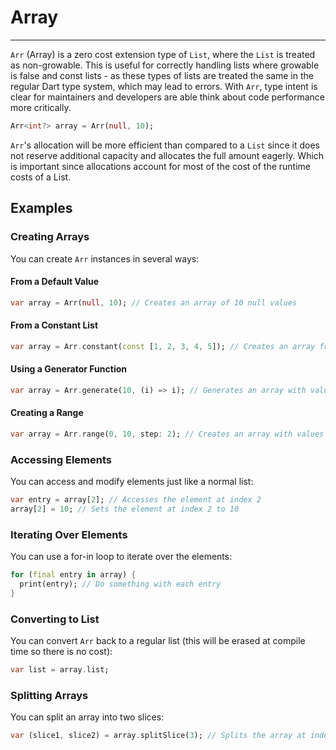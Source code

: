 # Array
***
`Arr` (Array) is a zero cost extension type of `List`, where the `List` is treated as non-growable. This is useful for correctly handling lists where growable is false and const lists - as these types of lists are treated the same in the regular Dart type system, which may lead to errors. With `Arr`, type intent is clear for maintainers and developers are able think about code performance more critically.
```dart
Arr<int?> array = Arr(null, 10);
```
`Arr`'s allocation will be more efficient than compared to a `List` since it does not reserve additional capacity and allocates the full amount eagerly. Which is important since allocations account for most of the cost of the runtime costs of a List.

## Examples

### Creating Arrays

You can create `Arr` instances in several ways:

#### From a Default Value

```dart
var array = Arr(null, 10); // Creates an array of 10 null values
```

#### From a Constant List

```dart
var array = Arr.constant(const [1, 2, 3, 4, 5]); // Creates an array from a constant list
```

#### Using a Generator Function

```dart
var array = Arr.generate(10, (i) => i); // Generates an array with values from 0 to 9
```

#### Creating a Range

```dart
var array = Arr.range(0, 10, step: 2); // Creates an array with values [0, 2, 4, 6, 8]
```

### Accessing Elements

You can access and modify elements just like a normal list:

```dart
var entry = array[2]; // Accesses the element at index 2
array[2] = 10; // Sets the element at index 2 to 10
```

### Iterating Over Elements

You can use a for-in loop to iterate over the elements:

```dart
for (final entry in array) {
  print(entry); // Do something with each entry
}
```

### Converting to List

You can convert `Arr` back to a regular list (this will be erased at compile time so there is no cost):

```dart
var list = array.list;
```

### Splitting Arrays

You can split an array into two slices:

```dart
var (slice1, slice2) = array.splitSlice(3); // Splits the array at index 3
```